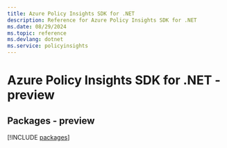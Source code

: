 ```yaml
---
title: Azure Policy Insights SDK for .NET
description: Reference for Azure Policy Insights SDK for .NET
ms.date: 08/29/2024
ms.topic: reference
ms.devlang: dotnet
ms.service: policyinsights
---
```

# Azure Policy Insights SDK for .NET - preview
## Packages - preview
[!INCLUDE [packages](policy-insights-index.md)]